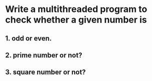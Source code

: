 # Write a multithreaded program to check whether a given number is
## 1. odd or even. 
## 2. prime number or not? 
## 3. square number or not?
